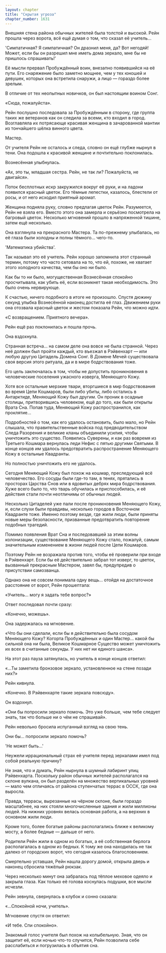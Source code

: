 ```yaml
---
layout: chapter
title: "Скрытая угроза"
chapter_number: 1631
---
```




Внешняя стена района обычных жителей была толстой и высокой. Рейн прошла через ворота, всё ещё думая о том, что сказал её учитель...

'Симпатичная? Я симпатичная? Он дразнил меня, да? Вот негодяй! Может, если бы он разрешил мне иметь дома зеркало, мне бы не пришлось спрашивать!'

Её мысли прервал Пробуждённый воин, внезапно появившийся на её пути. Его снаряжение было заметно мощнее, чем у тех юношей и девушек, которых она встретила снаружи, а лицо — гораздо более зрелым.

В отличие от тех неопытных новичков, он был настоящим воином Сонг.

«Сюда, пожалуйста».

Рейн послушно последовала за Пробуждённым в сторону, где группа таких же ветеранов как он следила за всеми, кто входил в город. Возглавляла их потрясающе красивая женщина в зачарованной мантии из тончайшего шёлка винного цвета.

Мастер.

От учителя Рейн не осталось и следа, словно он ещё глубже нырнул в тени. Она подошла к красивой женщине и почтительно поклонилась.

Вознесённая улыбнулась.

«Ах, это ты, младшая сестра. Рейн, не так ли? Пожалуйста, не двигайся».

Поток бесплотных искр закружился вокруг её руки, и на ладони появился красный цветок. Его тёмные лепестки, казалось, блестели от росы, и от него исходил приятный аромат.

Женщина подняла руку, словно предлагая цветок Рейн. Разумеется, Рейн не взяла его. Вместо этого она замерла и серьёзно посмотрела на багровый цветок. Несколько мгновений прошло в напряженной тишине, затем ещё несколько.

Она взглянула на прекрасного Мастера. Та по-прежнему улыбалась, но её глаза были холодны и полны тёмного... чего-то.

'Математика убийства'.

Так называл это её учитель. Рейн хорошо запомнила этот странный термин, потому что часто сетовала на то, что ей, похоже, не хватает этого холодного качества, чем бы оно ни было.

Как бы то ни было, могущественная Вознесённая спокойно просчитывала, как убить её, если возникнет такая необходимость. Это было очень нервирующе.

К счастью, ничего подобного в итоге не произошло. Спустя дюжину секунд улыбка Вознесённой наконец достигла её глаз. Движением руки она отозвала красный цветок и жестом показала Рейн, что можно идти.

«С возвращением. Приятного вечера».

Рейн ещё раз поклонилась и пошла прочь.

Она вздохнула.

Странная встреча... на самом деле она вовсе не была странной. Через неё должен был пройти каждый, кто въезжал в Рэйвенхарт — или любую другую Цитадель Домена Сонг. В Домене Мечей существовала своя версия этого ритуала, да и в мире бодрствования тоже.

Его цель заключалась в том, чтобы не допустить проникновения в человеческие поселения ужасного изверга, Меняющего Кожу.

Хотя все остальные мерзкие твари, вторгшиеся в мир бодрствования во время Цепи Кошмаров, были либо убиты, либо остались в Антарктиде, Меняющий Кожу был другим. Он проник в осадные столицы, притворившись человеком, ещё до того, как были открыты Врата Сна. Попав туда, Меняющий Кожу распространился, как проклятие...

Подробностей о том, как его удалось остановить, было мало, но Рейн слышала, что правительственные войска под предводительством Следа Разорения и великие кланы объединили усилия, чтобы уничтожить это существо. Появились Суверены, и как раз вовремя из Третьего Кошмара вернулась леди Нефис с пятью другими Святыми. В конце концов им удалось предотвратить распространение Меняющего Кожу в остальные Квадранты.

Но полностью уничтожить его не удалось.

Сегодня Меняющий Кожу был похож на кошмар, преследующий всё человечество. Его сосуды были где-то там, в тенях, прятались в просторах Царства Снов или в ядовитых дебрях мира бодрствования. Хуже всего было то, что тварь обучилась и приспособилась, и её действия стали почти неотличимы от обычных людей.

Несколько Цитаделей уже пали после проникновения Меняющего Кожу, и, если слухи были правдивы, несколько городов в Восточном Квадранте тоже. Именно поэтому везде, где жили люди, были приняты новые меры безопасности, призванные предотвратить повторение подобных трагедий.

Помимо появления Врат Сна и последовавшей за этим волны колонизации, существование Меняющего Кожу стало, пожалуй, самым значительным изменением в жизни людей после Цепи Кошмаров.

Поэтому Рейн не возражала против того, чтобы её проверили при входе в Рэйвенхарт. Если бы её действительно забрал тот изверг, то цветок, вызванный прекрасным Мастером, завял бы, предупредив о присутствии самозванца.

Однако она не совсем понимала одну вещь... отойдя на достаточное расстояние от ворот, Рейн прошептала:

«Учитель... могу я задать тебе вопрос?»

Ответ последовал почти сразу:

«Конечно, можешь».

Она задержалась на мгновение.

«Что бы они сделали, если бы я действительно была сосудом Меняющего Кожу? Когорта Пробуждённых и один Мастер... какой бы сильной она ни была, Великое Кошмарное Существо может уничтожить их всех в считанные секунды. У них нет ни единого шанса».

На этот раз пауза затянулась, но учитель в конце концов ответил:

«...Ты заметила бронзовое зеркало, установленное на стене позади них?»

Рейн кивнула.

«Конечно. В Рэйвенхарте такие зеркала повсюду».

Он вздохнул.

«Они бы попросили зеркало помочь. Это уже больше, чем тебе следует знать, так что больше ни о чём не спрашивай».

Рейн невольно бросила испуганный взгляд на свою тень.

Они бы... попросили зеркало помочь?

'Не может быть...'

Неужели иррациональный страх её учителя перед зеркалами имел под собой реальную причину?

Не зная, что и думать, Рейн нырнула в шумный лабиринт улиц Рэйвенхарта. Поскольку район обычных жителей располагался на склоне вулкана, он был разделён на множество вертикальных уровней — мало чем отличаясь от района ступенчатых террас в ОССК, где она выросла.

Правда, террасы, вырезанные на чёрном склоне, были гораздо масштабнее, на них стояли многочисленные здания и жили миллионы людей. На нижних уровнях велась основная работа, а на верхних в основном жили люди.

Кроме того, более богатые районы располагались ближе к великому мосту, а более бедные — дальше от него.

Родители Рейн жили в одном из богатых, а её собственная берлога располагалась в одном из бедных. К тому же она находилась не так далеко от городских ворот, что сегодня казалось благословением.

Смертельно уставшая, Рейн нашла дорогу домой, открыла дверь и наконец сбросила тяжёлый рюкзак.

Через несколько минут она забралась под тёплое меховое одеяло и закрыла глаза. Как только её голова коснулась подушки, все мысли исчезли.

Рейн зевнула, свернулась в клубок и сонно сказала:

«...Спокойной ночи, учитель».

Мгновение спустя он ответил:

«И тебе. Спи спокойно».

Знакомый голос учителя был похож на колыбельную. Зная, что он защитит её, если ночью что-то случится, Рейн позволила себе расслабиться и погрузилась в объятия сна.

